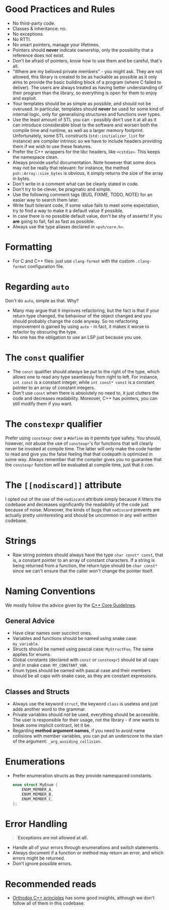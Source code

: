 # Good Practices and Rules

- No third-party code.
- Classes & inheritance: no.
- No exceptions.
- No RTTI.
- No smart pointers, manage your lifetimes.
- Pointers should **never** indicate ownership, only the possibility that a reference does not exist.
- Don't be afraid of pointers, know how to use them and be careful, that's all.
- "Where are my beloved private members" - you might ask. They are not allowed, this library is created
  to be as hackable as possible as it only aims to provide the basic building block of a program
  (where C failed to deliver). The users are always treated as having better understanding of their
  program than the library, so everything is open for them to enjoy and exploit. 
- Your templates should be as simple as possible, and should not be overused. In particular, templates
  should **never** be used for some kind of internal logic, only for generalising structures and
  functions over types.
- Use the least amount of STL you can - possibly don't use it at all as it can introduce
  considerable bloat to the software and worsen both the compile time and runtime, as well as a
  larger memory footprint. Unfortunately, some STL constructs (`std::initializer_list` for instance)
  are compiler intrinsic so we have to include headers providing them if we wish to use these features.
- Prefer the C++ wrappers for the libc headers, like `<cstdio>`. This keeps the namespace clean.
- Always provide useful documentation. Note however that some docs may not be really that relevant:
  for instance, the method `psh::Array::size_bytes` is obvious, it simply returns the size of the
  array in bytes.
- Don't write in a comment what can be clearly stated in code.
- Don't try to be clever, be pragmatic and simple.
- Use the following comment tags (BUG, FIXME, TODO, NOTE) for an easier way to search them later.
- Write fault tolerant code, if some value fails to meet some expectation, try to find a way to make
  it a default value if possible.
- In case there is no possible default value, don't be shy of asserts! If you **are** going to fail,
  fail as fast as possible.
- Always use the type aliases declared in `<psh/core.h>`.

# Formatting

- For C and C++ files: just use `clang-format` with the custom `.clang-format` configuration file.

# Regarding `auto`

Don't do `auto`, simple as that. Why?
- Many may argue that it improves refactoring, but the fact is that if your return type changed,
  the behaviour of the object changed and you should probably change the code anyway. So no
  refactoring improvement is gained by using `auto` - in fact, it makes it worse to refactor
  by obscuring the type.
- No one has the obligation to use an LSP just because you use.

# The `const` qualifier

- The `const` qualifier should *always* be put to the right of the type, which allows one to read
  any type seamlessly from right to left. For instance, `int const` is a constant integer, while
  `int const* const` is a constant pointer to an array of constant integers.
- Don't use `const` when there is absolutely no need to, it just clutters the code and decreases
  readability. Moreover, C++ has pointers, you can still modify them if you want.

# The `constexpr` qualifier

Prefer using `constexpr` over a `#define` as it permits type safety. You should, however, not abuse
the use of `constexpr`'s for functions that will clearly never be invoked at compile time. The latter
will only make the code harder to read and give you the false feeling that that codepath is optimized
in some way. Always remember that the compiler gives you no guarantee that the `constexpr` function
*will* be evaluated at compile time, just that it *can*.

# The `[[nodiscard]]` attribute

I opted out of the use of the `nodiscard` attribute simply because it litters the codebase and
decreases significantly the readability of the code just because of noise. Moreover, the kinds of
bugs that `nodiscard` prevents are actually pretty uninteresting and should be uncommon in any well
written codebase.

# Strings

- Raw string pointers should always have the type `char const* const`, that is, a constant pointer
  to an array of constant characters. If a string is being returned from a function, the return type
  should be `char const*` since we can't ensure that the caller won't change the pointer itself.

# Naming Conventions

We mostly follow the advice given by the [C++ Core Guidelines](https://isocpp.github.io/CppCoreGuidelines/CppCoreGuidelines#S-naming).

## General Advice

- Have clear names over succinct ones.
- Variables and functions should be named using snake case: `my_variable`.
- Structs should be named using pascal case: `MyStructFoo`. The same applies for enums.
- Global constants (declared with `const` or `constexpr`) should be all caps and in
  snake case: `MY_CONSTANT_VAR`.
- Enum types should be named with pascal case and their members should
  be all caps with snake case, as they are constant expressions.

## Classes and Structs

- Always use the keyword `struct`, the keyword `class` is useless and just adds another word to the grammar.
- Private variables should *not* be used, everything should be accessible. The user is responsible for their
  usage, not the library - if one wants to break some implicit contract, let it be.
- Regarding **method argument names**, if you need to avoid name collisions with member variables, you can
  put an underscore to the start of the argument: `_arg_avoiding_collision`.

# Enumerations

- Prefer enumeration structs as they provide namespaced constants.
  ```cpp
  enum struct MyEnum {
      ENUM_MEMBER_A,
      ENUM_MEMBER_B,
      ENUM_MEMBER_C,
  };
  ```

# Error Handling

> **Exceptions are not allowed at all.**

- Handle all of your errors through enumerations and switch statements.
- Always document if a function or method may return an error, and which errors might be returned.
- Don't ignore possible errors.

# Recommended reads

- [Orthodox C++ principles](https://gist.github.com/bkaradzic/2e39896bc7d8c34e042b) has some good insights,
  although we don't follow all of them in this codebase.
